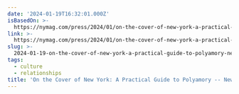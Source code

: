 ```yaml
---
date: '2024-01-19T16:32:01.000Z'
isBasedOn: >-
  https://nymag.com/press/2024/01/on-the-cover-of-new-york-a-practical-guide-to-polyamory.html
link: >-
  https://nymag.com/press/2024/01/on-the-cover-of-new-york-a-practical-guide-to-polyamory.html
slug: >-
  2024-01-19-on-the-cover-of-new-york-a-practical-guide-to-polyamory-new-york-media
tags:
  - culture
  - relationships
title: 'On the Cover of New York: A Practical Guide to Polyamory -- New York Media '
---
```


